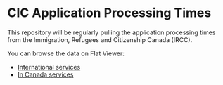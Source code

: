 # CIC Application Processing Times

This repository will be regularly pulling the application processing times from the Immigration, Refugees and Citizenship Canada (IRCC).

You can browse the data on Flat Viewer:

- [International services](https://flatgithub.com/suhaibmujahid/cic-processing-times?filename=formatted-data-ptime-en.csv)
- [In Canada services](https://flatgithub.com/suhaibmujahid/cic-processing-times?filename=data-ptime-non-country-en.csv)
